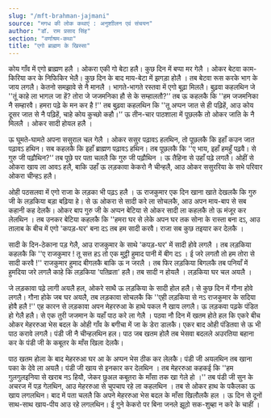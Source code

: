 ```yaml
---
slug: "/mft-brahman-jajmani"
source: "मगध की लोक कथाएं : अनुशाीलन एवं संचयन"
author: "डॉ. राम प्रसाद सिंह"
section: "वर्णाश्रम-कथा"
title: "एगो ब्राह्मण के खिस्सा"
---
```

कोय गाँव में एगो ब्राह्मण हलै । ओकरा एकी गो बेटा हलै। कुछ दिन में बप्पा मर गेलै । ओकर बेटवा काम-किरिया कर के निफिकिर भेलै। कुछ दिन के बाद माय-बेटा में झगड़ा होलै । तब बेटवा रूस करके भाग के जाय लगलै। केतनो समझावे से नै मानलै । भागते-भागते रस्तवा में एगो बूढ़ा मिललै। बुढ़वा कहलथिन जे ''तूं काहे ला भागल जा हें? तोरा जे जजमनिका हौ से के सम्हालतौ?'’ तब ऊ कहलकै कि ''हम जजमनिका नै सम्हारवै। हमरा पढ़े के मन कर है !'' तब बुढ़वा कहलथिन कि ''तू अप्पन जात से ही पढ़िहें, आउ कोय दूसर जात से नै पढ़िहें, चाहे कोय कुच्छो कहौ।'’  ऊ तीन-चार पाठशाला में पूछलकै तो ओकर जाति के नै मिललै । ओकर सादी होयल हलै । 

ऊ घूमते-घामते अपना ससुराल चल गेलै । ओकर ससुर पढ़ावऽ हलथिन, तो पूछलकै कि इहाँ कउन जात पढ़ावऽ हथिन। सब कहलकै कि इहाँ ब्राह्मण पढ़ावऽ हथिन। तब पूछलकै कि ''ए भाय,  इहाँ हमहुँ पढ़वै। से गुरु जी पढ़ौथिन?'’ तब पूछे पर पता चललै कि गुरु जी पढ़ौथि‍न । ऊ तैहिना से उहाँ पढ़े लगलै। ओहीं से ओकरा खाय ला आवऽ हलै, बाकि उहाँ ऊ लड़कावा केकरो नै चीन्हलै, आउ ओकर ससुररिया के सभे परिवार ओकरा चीन्हऽ हलै। 

ओही पठसलवा में एगो राजा के लड़का भी पढ़ऽ हलै । ऊ राजकुमार एक दिन खाना खाते देखलकै कि गुरु जी के लड़किया बड़ा बढ़िया हे। से ऊ ओकरा से सादी करे ला सोचलकै, आउ अपन माय-बाप से सब कहानी कह देलकै। ओकर बाप गुरु जी के अप्पन बेटिया से ओकर सादी ला कहलकै तो ऊ मंजूर कर लेलथिन । तब उनकर बेटिया कहलकै कि ''हमरा घर से लेके अपन घर तक सोना के रास्ता बना दऽ, आउ तालाब के बीच में एगो 'कपड़-घर' बना दऽ तब हम सादी करवै। राजा सब कुछ तइयार कर देलकै ।
 
सादी के दिन-ठेकाना पड़ गेलै, आउ राजकुमार के साथे 'कपड़-घर' में सादी होवे लगलै । तब लड़किया कहलकै कि ''ए राजकुमार ! तू सत्त हऽ तो एक मुट्ठी हुमाद पानी में बीग दऽ । ई जरे लगतौ तो हम तोरा से सादी करवै !'' राजकुमार हुमाद बीगलकै बाकि ऊ न जरलै । तब फिर लड़किया बिगलकै तब पनियाँ में हुमदिया जरे लगलै काहे कि लड़किया 'पतिव्रता' हलै। तब सादी न होयलै । लड़किया घर चल अयलै । 

जे लड़कावा पढ़े लागी अयलै हल, ओकरे साथै ऊ लड़किया के सादी होल हलै। से कुछ दिन में गौना होवे लगलै। गौना होके जब घर अयलै, तब लड़कावा सोचलकै कि ''एही लड़किया से नऽ राजकुमार के सदिया होवै हलै !'' एह कारन से लड़कावा अपन मेहररुआ के हाथे पकल नै खाय लगलै। ऊ लड़कवा पढ़के पंडित हो गेलै हलै। से एक तुरी जजमान के यहाँ पाठ करे ला गेलै । पठवा नौ दिन में खतम होते हल कि एकरे बीच ओकर मेहररुआ भेस बदल के ओही गाँव के बगीचा में जा के डेरा डालकै। एकर बाद ओही पंडितवा से ऊ भी पाठ करावे लगलै। पंडी जी नै चीन्हलथिन हल। पाठ जब खतम होलै तब भेसवा बदलले अउरतिया बहाना कर के पंडी जी के कबूतर के माँस खिला देलकै। 

पाठ खतम होला के बाद मेहररुआ घर आ के अप्पन भेस ठीक कर लेलकै। पंडी जी अयलथिन तब खाना पका के देवे ला अयलै। पंडी जी खाय से इनकार कर देलथिन । तब मेहररुआ कहकई कि ''हम गुलगुलइनिया से खराब नऽ हियौ, जेकर छुअल कबूतरा के माँसा तक खा गेले हो ।'' तब पंडी जी सुन के अचरज में पड़ गेलथिन, आउ मेहररुआ से चुपचाप रहे ला कहलथिन । तब से ओकर हाथ के पकैलका ऊ खाय लगलथिन। बाद में पता चललै कि अपने मेहररुआ भेस बदल के माँसा खिलौलकै हल । ऊ दिन से दूनों साथ-साथ खाय-पीय आउ रहे लगलथिन। ई गुने केकरो पर बिना जनले झूठो सक-शुब्हा न करे के चाहीं ।